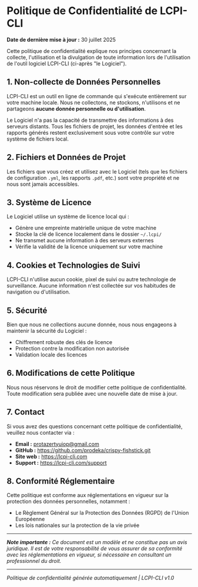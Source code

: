 # Politique de Confidentialité de LCPI-CLI

**Date de dernière mise à jour :** 30 juillet 2025

Cette politique de confidentialité explique nos principes concernant la collecte, l'utilisation et la divulgation de toute information lors de l'utilisation de l'outil logiciel LCPI-CLI (ci-après "le Logiciel").

## 1. Non-collecte de Données Personnelles

LCPI-CLI est un outil en ligne de commande qui s'exécute entièrement sur votre machine locale. Nous ne collectons, ne stockons, n'utilisons et ne partageons **aucune donnée personnelle ou d'utilisation**.

Le Logiciel n'a pas la capacité de transmettre des informations à des serveurs distants. Tous les fichiers de projet, les données d'entrée et les rapports générés restent exclusivement sous votre contrôle sur votre système de fichiers local.

## 2. Fichiers et Données de Projet

Les fichiers que vous créez et utilisez avec le Logiciel (tels que les fichiers de configuration `.yml`, les rapports `.pdf`, etc.) sont votre propriété et ne nous sont jamais accessibles.

## 3. Système de Licence

Le Logiciel utilise un système de licence local qui :
- Génère une empreinte matérielle unique de votre machine
- Stocke la clé de licence localement dans le dossier `~/.lcpi/`
- Ne transmet aucune information à des serveurs externes
- Vérifie la validité de la licence uniquement sur votre machine

## 4. Cookies et Technologies de Suivi

LCPI-CLI n'utilise aucun cookie, pixel de suivi ou autre technologie de surveillance. Aucune information n'est collectée sur vos habitudes de navigation ou d'utilisation.

## 5. Sécurité

Bien que nous ne collections aucune donnée, nous nous engageons à maintenir la sécurité du Logiciel :
- Chiffrement robuste des clés de licence
- Protection contre la modification non autorisée
- Validation locale des licences

## 6. Modifications de cette Politique

Nous nous réservons le droit de modifier cette politique de confidentialité. Toute modification sera publiée avec une nouvelle date de mise à jour.

## 7. Contact

Si vous avez des questions concernant cette politique de confidentialité, veuillez nous contacter via :

- **Email :** protazertyuiop@gmail.com
- **GitHub :** https://github.com/prodeka/crispy-fishstick.git
- **Site web :** https://lcpi-cli.com
- **Support :** https://lcpi-cli.com/support

## 8. Conformité Réglementaire

Cette politique est conforme aux réglementations en vigueur sur la protection des données personnelles, notamment :
- Le Règlement Général sur la Protection des Données (RGPD) de l'Union Européenne
- Les lois nationales sur la protection de la vie privée

---

***Note importante :*** *Ce document est un modèle et ne constitue pas un avis juridique. Il est de votre responsabilité de vous assurer de sa conformité avec les réglementations en vigueur, si nécessaire en consultant un professionnel du droit.*

---

*Politique de confidentialité générée automatiquement | LCPI-CLI v1.0* 